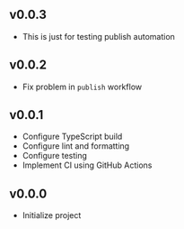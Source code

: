 ## v0.0.3

- This is just for testing publish automation

## v0.0.2

- Fix problem in `publish` workflow

## v0.0.1

- Configure TypeScript build
- Configure lint and formatting
- Configure testing
- Implement CI using GitHub Actions

## v0.0.0

- Initialize project
